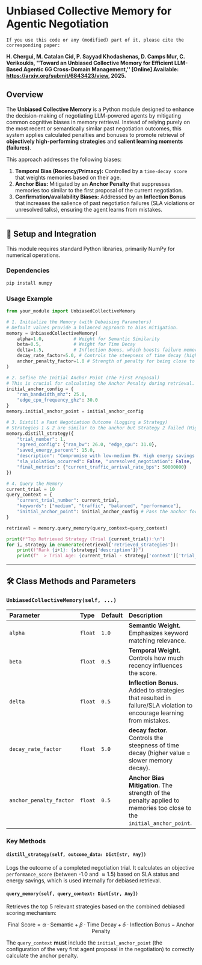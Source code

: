 # Unbiased Collective Memory for Agentic Negotiation


`If you use this code or any (modified) part of it, please cite the corresponding paper:`

**H. Chergui, M. Catalan Cid, P. Sayyad Khodashenas, D. Camps Mur, C. Verikoukis, ''Toward an Unbiased Collective Memory for Efficient LLM-Based Agentic 6G Cross-Domain Management,'' [Online] Available: https://arxiv.org/submit/6843423/view, 2025.**

## Overview

The **Unbiased Collective Memory** is a Python module designed to enhance the decision-making of negotiating LLM-powered agents by mitigating common cognitive biases in memory retrieval. Instead of relying purely on the most recent or semantically similar past negotiation outcomes, this system applies calculated penalties and bonuses to promote retrieval of **objectively high-performing strategies** and **salient learning moments (failures)**.

This approach addresses the following biases:

1.  **Temporal Bias (Recency/Primacy):** Controlled by a `time-decay score` that weights memories based on their age.
2.  **Anchor Bias:** Mitigated by an **Anchor Penalty** that suppresses memories too similar to the first proposal of the current negotiation.
3.  **Confirmation/availability Biases:** Addressed by an **Inflection Bonus** that increases the salience of past negotiation failures (SLA violations or unresolved talks), ensuring the agent learns from mistakes.

-----

## 🚀 Setup and Integration

This module requires standard Python libraries, primarily NumPy for numerical operations.

### Dependencies

```bash
pip install numpy
```

### Usage Example

```python
from your_module import UnbiasedCollectiveMemory

# 1. Initialize the Memory (with Debaising Parameters)
# Default values provide a balanced approach to bias mitigation.
memory = UnbiasedCollectiveMemory(
    alpha=1.0,           # Weight for Semantic Similarity
    beta=0.5,            # Weight for Time Decay
    delta=1.5,           # Inflection Bonus, which boosts failure memories and diversity
    decay_rate_factor=5.0, # Controls the steepness of time decay (higher value = slower memory decay)
    anchor_penalty_factor=1.0 # Strength of penalty for being close to the Anchor
)

# 2. Define the Initial Anchor Point (The First Proposal)
# This is crucial for calculating the Anchor Penalty during retrieval.
initial_anchor_config = {
    "ran_bandwidth_mhz": 25.0, 
    "edge_cpu_frequency_ghz": 30.0
}
memory.initial_anchor_point = initial_anchor_config

# 3. Distill a Past Negotiation Outcome (Logging a Strategy)
# Strategies 1 & 2 are similar to the anchor but Strategy 2 failed (High Inflection Bonus).
memory.distill_strategy({
    "trial_number": 1, 
    "agreed_config": {"ran_bw": 26.0, "edge_cpu": 31.0},
    "saved_energy_percent": 15.0,
    "description": "Compromise with low-medium BW. High energy savings.",
    "sla_violation_occurred": False, "unresolved_negotiation": False,
    "final_metrics": {"current_traffic_arrival_rate_bps": 50000000}
})

# 4. Query the Memory
current_trial = 10 
query_context = {
    "current_trial_number": current_trial,
    "keywords": ["medium", "traffic", "balanced", "performance"],
    "initial_anchor_point": initial_anchor_config # Pass the anchor for penalty calculation
}

retrieval = memory.query_memory(query_context=query_context)

print(f"Top Retrieved Strategy (Trial {current_trial}):\n")
for i, strategy in enumerate(retrieval['retrieved_strategies']):
    print(f"Rank {i+1}: {strategy['description']}")
    print(f"  > Trial Age: {current_trial - strategy['context']['trial_number']}")

```

-----

## 🛠️ Class Methods and Parameters

### `UnbiasedCollectiveMemory(self, ...)`

| Parameter | Type | Default | Description |
| :--- | :--- | :--- | :--- |
| `alpha` | `float` | `1.0` | **Semantic Weight.** Emphasizes keyword matching relevance. |
| `beta` | `float` | `0.5` | **Temporal Weight.** Controls how much recency influences the score. |
| `delta` | `float` | `0.5` | **Inflection Bonus.** Added to strategies that resulted in failure/SLA violation to encourage learning from mistakes. |
| `decay_rate_factor` | `float` | `5.0` | **decay factor.** Controls the steepness of time decay (higher value = slower memory decay). |
| `anchor_penalty_factor` | `float` | `0.5` | **Anchor Bias Mitigation.** The strength of the penalty applied to memories too close to the `initial_anchor_point`. |

### Key Methods

#### `distill_strategy(self, outcome_data: Dict[str, Any])`

Logs the outcome of a completed negotiation trial. It calculates an objective `performance_score` (between -1.0 and $\approx 1.5$) based on SLA status and energy savings, which is used internally for debiased retrieval.

#### `query_memory(self, query_context: Dict[str, Any])`

Retrieves the top 5 relevant strategies based on the combined debiased scoring mechanism:

$$\text{Final Score} = \alpha \cdot \text{Semantic} + \beta \cdot \text{Time Decay} + \delta \cdot \text{Inflection Bonus} - \text{Anchor Penalty}$$

The `query_context` **must** include the `initial_anchor_point` (the configuration of the very first agent proposal in the negotiation) to correctly calculate the anchor penalty.
